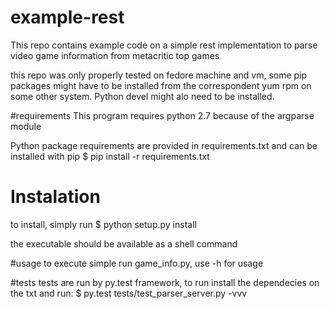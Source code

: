 # example-rest
This repo contains example code on a simple rest implementation to parse video game information from metacritic top games

this repo was only properly tested on fedore machine and vm, some pip packages might have to be installed from the correspondent yum rpm on some other system. Python devel might alo need to be installed.

#requirements
This program requires python 2.7 because of the argparse module

Python package requirements are provided in requirements.txt and can be installed with pip
$ pip install -r requirements.txt 

# Instalation
to install, simply run
$ python setup.py install

the executable should be available as a shell command

#usage
to execute simple run game_info.py, use -h for usage

#tests
tests are run by py.test framework, to run install the dependecies on the txt and run:
$ py.test tests/test_parser_server.py -vvv
